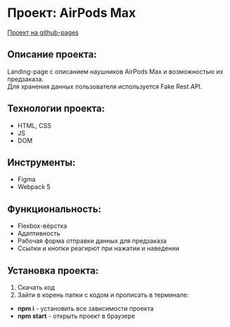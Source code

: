 # Проект: AirPods Max

[Проект на github-pages](https://julia-poskannaya.github.io/react-posts-page/)

## Описание проекта:

Landing-page с описанием наушников AirPods Max и возможностью их предзаказа.  
Для хранения данных пользователя используется Fake Rest API.

## Технологии проекта:

* HTML, CSS
* JS
* DOM

## Инструменты:
* Figma
* Webpack 5

## Функциональность:

* Flexbox-вёрстка
* Адаптивность
* Рабочая форма отправки данных для предзаказа
* Ссылки и кнопки реагирют при нажатии и наведении

## Установка проекта:

1. Скачать код
2. Зайти в корень папки с кодом и прописать в терминале:
  * __npm i__ - установить все зависимости проекта
  * __npm start__ - открыть проект в браузере
